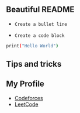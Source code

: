 ## Beautiful README

* `Create a bullet line`

* `Create a code block`

```bash
print("Hello World")
```



## Tips and tricks


## My Profile

* [Codeforces](https://codeforces.com/profile/i_love_mai_anh)
* [LeetCode](https://leetcode.com/lovemaianhforever_/)